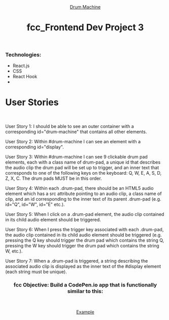 <div align="center"><a href="https://drum-machine-koushik.netlify.app/" target="_blank">Drum Machine</a></div>
<h1 align="center">fcc_Frontend Dev Project 3</h1><br>
<h3 align="left">Technologies:</h3>
<ul>
<li>React.js</li>
<li>CSS</li>
<li>React Hook</li>
<li></li>
</ul>
<h1 align="left">User Stories</h1> <br>

<p>User Story 1: I should be able to see an outer container with a corresponding id="drum-machine" that contains all other elements.</p>
<p>User Story 2: Within #drum-machine I can see an element with a corresponding id="display".</p>
<p>User Story 3: Within #drum-machine I can see 9 clickable drum pad elements, each with a class name of drum-pad, a unique id that describes the audio clip the drum pad will be set up to trigger, and an inner text that corresponds to one of the following keys on the keyboard: Q, W, E, A, S, D, Z, X, C. The drum pads MUST be in this order.</p>
<p>User Story 4: Within each .drum-pad, there should be an HTML5 audio element which has a src attribute pointing to an audio clip, a class name of clip, and an id corresponding to the inner text of its parent .drum-pad (e.g. id="Q", id="W", id="E" etc.).</p>
<p>User Story 5: When I click on a .drum-pad element, the audio clip contained in its child audio element should be triggered.</p>
<p>User Story 6: When I press the trigger key associated with each .drum-pad, the audio clip contained in its child audio element should be triggered (e.g. pressing the Q key should trigger the drum pad which contains the string Q, pressing the W key should trigger the drum pad which contains the string W, etc.).</p>
<p>User Story 7: When a .drum-pad is triggered, a string describing the associated audio clip is displayed as the inner text of the #display element (each string must be unique).</p>

<h3 align="center">fcc Objective: Build a CodePen.io app that is functionally similar to this: </h3><br>
<p align="center"><a href="https://codepen.io/freeCodeCamp/full/MJyNMd" target="_blank">Example</a></p>